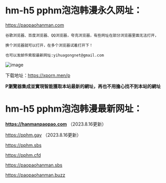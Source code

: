 # hm-h5 pphm泡泡韩漫永久网址：

https://paopaohanman.com

```
谷歌浏览器、百度浏览器、QQ浏览器，夸克浏览器，有些网址在部分浏览器里面无法打开，

换个浏览器就可以打开，在多个浏览器试着打开下！

也可以发邮件索取最新网址:yihuagongnet@gmail.com
```
![image](https://github.com/yihuagongnet/va-a1/assets/141849781/b5817805-9ca1-41d4-a924-18596d56a350)

下载地址：https://xporn.men/p

**P瀏覽器集成並實現智能獲取本站最新的網址，再也不用擔心找不到本站的網址**
# hm-h5 pphm泡泡韩漫最新网址：

**https://hanmanpaopao.com**  （2023.8.16更新）

https://pphm.gay （2023.8.16更新）

https://pphm.sbs

https://pphm.cfd

https://paopaohanman.sbs

https://paopaohanman.buzz
